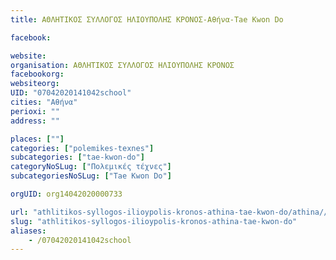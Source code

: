 ```yaml
---
title: ΑΘΛΗΤΙΚΟΣ ΣΥΛΛΟΓΟΣ ΗΛΙΟΥΠΟΛΗΣ ΚΡΟΝΟΣ-Αθήνα-Tae Kwon Do

facebook:

website:
organisation: ΑΘΛΗΤΙΚΟΣ ΣΥΛΛΟΓΟΣ ΗΛΙΟΥΠΟΛΗΣ ΚΡΟΝΟΣ
facebookorg:
websiteorg:
UID: "07042020141042school"
cities: "Αθήνα"
perioxi: ""
address: ""

places: [""]
categories: ["polemikes-texnes"]
subcategories: ["tae-kwon-do"]
categoryNoSLug: ["Πολεμικές τέχνες"]
subcategoriesNoSLug: ["Tae Kwon Do"]

orgUID: org14042020000733

url: "athlitikos-syllogos-ilioypolis-kronos-athina-tae-kwon-do/athina//"
slug: "athlitikos-syllogos-ilioypolis-kronos-athina-tae-kwon-do"
aliases:
    - /07042020141042school
---
```





